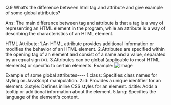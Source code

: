 Q.9 What’s the difference between html tag and attribute and give example of some global attributes?

Ans: The main difference between tag and attribute is that a tag is a way of representing an HTML element in the program, while an attribute is a way of describing the characteristics of an HTML element.

HTML Attribute:
     1.An HTML attribute provides additional information or modifies the behavior of an HTML element.
     2.Attributes are specified within the opening tag of an element and consist of a name and a value, separated by an equal sign (=).
     3.Attributes can be global (applicable to most HTML elements) or specific to certain elements.
Example: <img src="image.jpg" alt="Image">

 Example of some global attributes----
     1.class: Specifies class names for styling or JavaScript manipulation.
     2.id: Provides a unique identifier for an element.
     3.style: Defines inline CSS styles for an element.
     4.title: Adds a tooltip or additional information about the element.
     5.lang: Specifies the language of the element's content.
